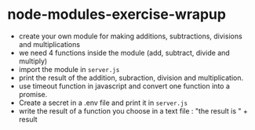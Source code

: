 # node-modules-exercise-wrapup

* create your own module for making additions, subtractions, divisions and multiplications
* we need 4 functions inside the module (add, subtract, divide and multiply)
* import the module in `server.js` 
* print the result of the addition, subraction, division and multiplication. 
* use timeout function in javascript and convert one function into a promise. 
* Create a secret in a .env file and print it in `server.js`
* write the result of a function you choose in a text file : "the result is " + result
